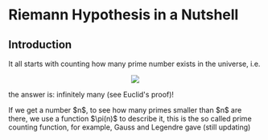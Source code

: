 # Riemann Hypothesis in a Nutshell

## Introduction
It all starts with counting how many prime number exists in the universe, i.e. 
<br/>
<p align="center"> 
<img src="https://user-images.githubusercontent.com/66701331/183228555-2b5ae855-09f6-41ae-8bc3-1329247683b8.png">
<p/>
the answer is: infinitely many (see Euclid's proof)!
<p/>
If we get a number $n$, to see how many primes smaller than $n$ are there, we use a function $\pi(n)$ to describe it, this is the so called prime counting function, for example, Gauss and Legendre gave
(still updating)
